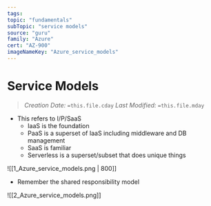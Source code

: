 ```yaml
---
tags:
topic: "fundamentals"
subTopic: "service models"
source: "guru"
family: "Azure"
cert: "AZ-900"
imageNameKey: "Azure_service_models"
---
```

# Service Models
> *Creation Date:* `=this.file.cday`
> *Last Modified:* `=this.file.mday`

- This refers to I/P/SaaS
	- IaaS is the foundation
	- PaaS is a superset of IaaS including middleware and DB management
	- SaaS is familiar
	- Serverless is a superset/subset that does unique things

![[1_Azure_service_models.png | 800]]

- Remember the shared responsibility model

![[2_Azure_service_models.png]]